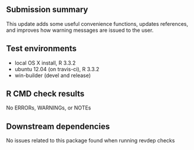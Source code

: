 ## Submission summary

This update adds some useful convenience functions, updates 
references, and improves how warning messages are issued to 
the user.

## Test environments
* local OS X install, R 3.3.2
* ubuntu 12.04 (on travis-ci), R 3.3.2
* win-builder (devel and release)

## R CMD check results
No ERRORs, WARNINGs, or NOTEs

## Downstream dependencies
No issues related to this package found when running revdep checks
